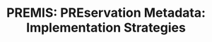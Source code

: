 ---
abstract: null
creators:
- van Wijngaarden, Hilde
date: null
document_url: https://services.phaidra.univie.ac.at/api/object/o:295020/download
grand_parent: iPRES
institutions: []
keywords:
- beijing
landing_page_url: https://phaidra.univie.ac.at/o:295020
language: eng
layout: publication
license: CC BY-SA 3.0 AT
notes_url: null
parent: iPRES 2004
presentation_url: null
publication_type: presentation
size: 25177
source_name: iPRES
title: 'PREMIS: PREservation Metadata: Implementation Strategies'
year: 2004
---